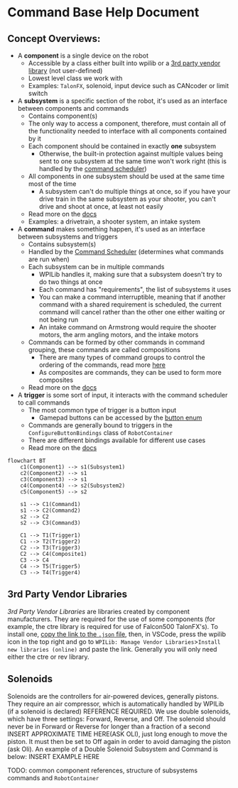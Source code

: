 # Command Base Help Document
## Concept Overviews:
- A **component** is a single device on the robot
    - Accessible by a class either built into wpilib or a [3rd party vendor library](Help.md#3rd-party-vendor-libraries) (not user-defined)
    - Lowest level class we work with
    - Examples: `TalonFX`, solenoid, input device such as CANcoder or limit switch
- A **subsystem** is a specific section of the robot, it's used as an interface between components and commands
    - Contains component(s)
    - The only way to access a component, therefore, must contain all of the functionality needed to interface with all components contained by it
    - Each component should be contained in exactly **one** subsystem
        - Otherwise, the built-in protection against multiple values being sent to one subsystem at the same time won't work right (this is handled by the [command scheduler](https://docs.wpilib.org/en/stable/docs/software/commandbased/command-scheduler.html))
    - All components in one subsystem should be used at the same time most of the time 
        - A subsystem can't do multiple things at once, so if you have your drive train in the same subsystem as your shooter, you can't drive and shoot at once, at least not easily
    - Read more on the [docs](https://docs.wpilib.org/en/stable/docs/software/commandbased/subsystems.html)
    - Examples: a drivetrain, a shooter system, an intake system
- A **command** makes something happen, it's used as an interface between subsystems and triggers
    - Contains subsystem(s)
    - Handled by the [Command Scheduler](https://docs.wpilib.org/en/stable/docs/software/commandbased/command-scheduler.html) (determines what commands are run when)
    - Each subsystem can be in multiple commands
        - WPILib handles it, making sure that a subsystem doesn't try to do two things at once
        - Each command has "requirements", the list of subsystems it uses
        - You can make a command interruptible, meaning that if another command with a shared requirement is scheduled, the current command will cancel rather than the other one either waiting or not being run
        - An intake command on Armstrong would require the shooter motors, the arm angling motors, and the intake motors
    - Commands can be formed by other commands in command grouping, these commands are called compositions
        - There are many types of command groups to control the ordering of the commands, read more [here](https://docs.wpilib.org/en/stable/docs/software/commandbased/command-groups.html)
        - As composites are commands, they can be used to form more composites
    - Read more on the [docs](https://docs.wpilib.org/en/stable/docs/software/commandbased/commands.html)
- A **trigger** is some sort of input, it interacts with the command scheduler to call commands
    - The most common type of trigger is a button input
        - Gamepad buttons can be accessed by the [button enum](https://github.wpilib.org/allwpilib/docs/release/cpp/structfrc_1_1_xbox_controller_1_1_button.html)
    - Commands are generally bound to triggers in the `ConfigureButtonBindings` class of `RobotContainer`
    - There are different bindings available for different use cases
    - Read more on the [docs](https://docs.wpilib.org/en/stable/docs/software/commandbased/binding-commands-to-triggers.html)

```mermaid
flowchart BT
    c1(Component1) --> s1(Subsystem1)
    c2(Component2) --> s1
    c3(Component3) --> s1
    c4(Component4) --> s2(Subsystem2)
    c5(Component5) --> s2

    s1 --> C1(Command1)
    s1 --> C2(Command2)
    s2 --> C2
    s2 --> C3(Command3)

    C1 --> T1(Trigger1)
    C1 --> T2(Trigger2)
    C2 --> T3(Trigger3)
    C2 --> C4(Composite1)
    C3 --> C4
    C4 --> T5(Trigger5)
    C3 --> T4(Trigger4)
```

## 3rd Party Vendor Libraries
*3rd Party Vendor Libraries* are libraries created by component manufacturers. They are required for the use of some components (for example, the ctre library is required for use of Falcon500 TalonFX's). To install one, [copy the link to the `.json` file](https://docs.wpilib.org/en/stable/docs/software/vscode-overview/3rd-party-libraries.html#libraries), then, in VSCode, press the wpilib icon in the top right and go to `WPILib: Manage Vendor Libraries`>`Install new libraries (online)` and paste the link. Generally you will only need either the ctre or rev library.

## Solenoids
Solenoids are the controllers for air-powered devices, generally pistons. They require an air compressor, which is automatically handled by WPILib (if a solenoid is declared) REFERENCE REQUIRED. We use double solenoids, which have three settings: Forward, Reverse, and Off. The solenoid should never be in Forward or Reverse for longer than a fraction of a second INSERT APPROXIMATE TIME HERE(ASK OLI), just long enough to move the piston. It must then be set to Off again in order to avoid damaging the piston (ask Oli). An example of a Double Solenoid Subsystem and Command is below:
INSERT EXAMPLE HERE

TODO: common component references, structure of subsystems commands and `RobotContainer` 